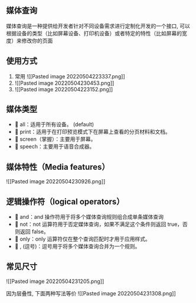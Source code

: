 ## 媒体查询
媒体查询是一种提供给开发者针对不同设备需求进行定制化开发的一个接口, 可以根据设备的类型（比如屏幕设备、打印机设备）或者特定的特性（比如屏幕的宽度）来修改你的页面
## 使用方式
1. 常用 ![[Pasted image 20220504223337.png]]
2. ![[Pasted image 20220504230453.png]]
3. ![[Pasted image 20220504223152.png]]
## 媒体类型
-  all：适用于所有设备。 (default)
-  print：适用于在打印预览模式下在屏幕上查看的分页材料和文档。 
-  screen（掌握）：主要用于屏幕。 
-  speech：主要用于语音合成器。
## 媒体特性（Media features）
![[Pasted image 20220504230926.png]]

## 逻辑操作符（logical operators）
-  and：and 操作符用于将多个媒体查询规则组合成单条媒体查询 
-  not：not 运算符用于否定媒体查询，如果不满足这个条件则返回 true，否则返回 false。 
-  only：only 运算符仅在整个查询匹配时才用于应用样式。 
-  , (逗号)：逗号用于将多个媒体查询合并为一个规则。

## 常见尺寸
![[Pasted image 20220504231205.png]]

因为层叠性, 下面两种写法等价
![[Pasted image 20220504231308.png]]